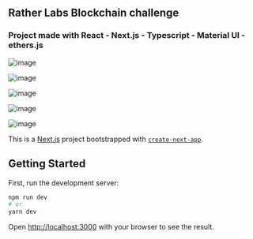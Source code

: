 ## Rather Labs Blockchain challenge

### Project made with React - Next.js - Typescript - Material UI - ethers.js

![image](https://github.com/FedericoDavid/rather-blockchain-challenge/assets/69057485/fc524e7d-0270-48b2-9edf-01c582d27976)

![image](https://github.com/FedericoDavid/rather-blockchain-challenge/assets/69057485/da9501b1-d0cb-400d-8a91-b3181d306c9d)

![image](https://github.com/FedericoDavid/rather-blockchain-challenge/assets/69057485/bd484ba9-118f-4da8-8c32-b4d495b69d31)

![image](https://github.com/FedericoDavid/rather-blockchain-challenge/assets/69057485/bf9bb4b7-efa1-4a17-ad6f-a2385f671670)


![image](https://github.com/FedericoDavid/rather-blockchain-challenge/assets/69057485/f58d5659-ef3c-443a-816d-b4160ff462ee)


This is a [Next.js](https://nextjs.org/) project bootstrapped with [`create-next-app`](https://github.com/vercel/next.js/tree/canary/packages/create-next-app).

## Getting Started

First, run the development server:

```bash
npm run dev
# or
yarn dev
```

Open [http://localhost:3000](http://localhost:3000) with your browser to see the result.


